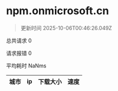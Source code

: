 
  # npm.onmicrosoft.cn

  > 更新时间 2025-10-06T00:46:26.049Z
  
  总共请求 0

  请求报错 0

  平均耗时 NaNms

|城市|ip|下载大小|速度|
|-----|----------|---|---|

  